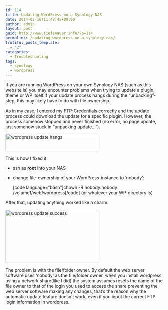 ```yaml
---
id: 114
title: Updating WordPress on a Synology NAS
date: 2014-02-16T11:49:45+00:00
author: admin
layout: post
guid: http://www.tiefenauer.info/?p=114
permalink: /updating-wordpress-on-a-synology-nas/
frutiful_posts_template:
  - "2"
categories:
  - Troubleshooting
tags:
  - synology
  - wordpress
---
```

If you are running WordPress on your own Synology NAS (such as this website is) you may encounter problems when trying to update a plugin, theme or WP itself.If your update process hangs during the &#8220;unpacking&#8221;-step, this may likely have to do with file ownership.

As in my case, I entered my FTP-Credentials correctly and the update process could download the update for a specific plugin. However, the process somehow stopped and never finished (no error, no page update, just somehow stuck in &#8220;unpacking update&#8230;&#8221;).

<a href="http://www.tiefenauer.info/wp-content/uploads/2014/02/wp1.png" rel="lightbox[114]"><img class="alignnone size-medium wp-image-116" src="http://www.tiefenauer.info/wp-content/uploads/2014/02/wp1-300x56.png" alt="wordpress update hangs" width="300" height="56" srcset="http://www.tiefenauer.info/wp-content/uploads/2014/02/wp1-300x56.png 300w, http://www.tiefenauer.info/wp-content/uploads/2014/02/wp1.png 578w" sizes="(max-width: 300px) 100vw, 300px" /></a>

This is how I fixed it:

  * ssh as **root** into your NAS
  * change file-ownership of your WordPress-instance to &#8216;nobody&#8217;:
  
    \[code language=&#8221;bash&#8221;]chown -R nobody:nobody /volume1/web/wordpress[/code\] (or whatever your WP-directory is)

After that, updating anything worked like a charm:

<a href="http://www.tiefenauer.info/wp-content/uploads/2014/02/wp2.png" rel="lightbox[114]"><img src="http://www.tiefenauer.info/wp-content/uploads/2014/02/wp2-300x170.png" alt="wordpress update success" width="300" height="170" /></a>

The problem is with the file/folder owner. By default the web server software uses &#8216;nobody&#8217; as the file/folder owner, when you install wordpress using a network share(like I did) the system assumes resets the name of the file owner to that of the login you used to access the share preventing the web server software making any changes, that&#8217;s the reason why the automatic update feature doesn&#8217;t work, even if you input the correct FTP login information in wordpress.